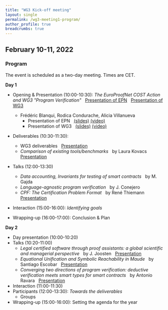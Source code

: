 ```yaml
---
title: "WG3 Kick-off meeting"
layout: single
permalink: /wg3-meeting1-program/
author_profile: true
breadcrumbs: true
---
```



## February 10-11, 2022


### Program

The event is scheduled as a two-day meeting. Times are CET.

**Day 1**

* Opening & Presentation (10:00-10:30): _The EuroProofNet COST Action and WG3 "Program Verification"_ &nbsp; [Presentation of EPN](./WG3/Feb2022/EPN_presentation_Blanqui.pdf) &nbsp; [Presentation of WG3](./WG3/Feb2022/WG3-presentation-kick-off-p1.pdf)
  -  Fr&eacute;d&eacute;ric Blanqui, Rodica Condurache, Alicia Villanueva
     * Presentation of EPN &nbsp; [(slides)](./WG3-resources/Feb2022/EPN_presentation_Blanqui.pdf) [(video)](https://media.upv.es/#/portal/video/68e950c0-a11c-11ec-a93e-b15af2323784) &nbsp; 
     * Presentation of WG3 &nbsp; [(slides)](./WG3-resources/Feb2022/WG3-presentation-kick-off-p1.pdf) [(video)](https://media.upv.es/#/portal/video/39d16330-a11d-11ec-a93e-b15af2323784)
  
* Deliverables (10:30-11:30): 
  - WG3 deliverables &nbsp; [Presentation](./WG3/Feb2022/WG3-presentation-kick-off-p2.pdf)
  - _Comparison of existing tools/benchmarks_ &nbsp; by Laura Kovacs &nbsp; [Presentation](./WG3/Feb2022/WG3_Tools_Benchmarks_Kovacs.pdf)
* Talks (12:00-13:30)
  - _Data accounting, Invariants for testing of smart contracts_ &nbsp; by M. Gajda
  <!-- - _Formal verification of logic proposals_ &nbsp; by A. Sayin -->
  - _Language-agnostic program verification_ &nbsp; by J. Conejero
  - _CPF: The Certification Problem Format_ &nbsp; by Ren&eacute; Thiemann &nbsp; [Presentation](./WG3/Feb2022/CPF_presentation_Thiemann.pdf)
* Interaction (15:00-16:00): _Identifying goals_
* Wrapping-up (16:00-17:00): Conclusion & Plan

**Day 2**

* Day presentation (10:00-10:20)
* Talks (10:20-11:00)
  - _Legal certified software through proof assistants: a global scientific and managerial perspective_ &nbsp; by J. Joosten &nbsp; [Presentation](./WG3/Feb2022/2022JoostenEPNTalk.pdf)
  - _Equational Unification and Symbolic Reachability in Maude_ &nbsp; by Santiago Escobar &nbsp; [Presentation](./WG3/Feb2022/escobar-part1.pdf)
  - _Converging two directions of program verification: deductive verification meets smart types for smart contracts_ &nbsp; by Antonio Ravara &nbsp; [Presentation](./WG3/Feb2022/presentation_Ravara.pdf)
* Interaction (11:00-11:30)
* Participants (12:00-13:30): _Towards the deliverables_
  - Groups
* Wrapping-up (15:00-16:00): Setting the agenda for the year 

